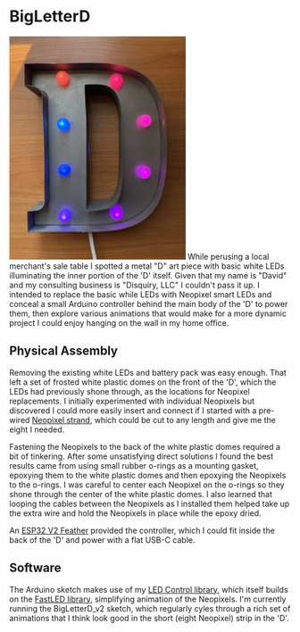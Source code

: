 # BigLetterD

<img src="./assets/BigLetterD.jpg" height="400" />
While perusing a local merchant's sale table I spotted a metal "D" art piece with basic white LEDs illuminating the inner portion of the 'D' itself.  Given that my name is "David" and my consulting business is "Disquiry, LLC" I couldn't pass it up.  I intended to replace the basic while LEDs with Neopixel smart LEDs and conceal a small Arduino controller behind the main body of the 'D' to power them, then explore various animations that would make for a more dynamic project I could enjoy hanging on the wall in my home office.

## Physical Assembly
Removing the existing white LEDs and battery pack was easy enough.  That left a set of frosted white plastic domes on the front of the 'D', which the LEDs had previously shone through, as the locations for Neopixel replacements.  I initially experimented with individual Neopixels but discovered I could more easily insert and connect if I started with a pre-wired [Neopixel strand](https://www.adafruit.com/product/3631), which could be cut to any length and give me the eight I needed.  

Fastening the Neopixels to the back of the white plastic domes required a bit of tinkering. After some unsatisfying direct solutions I found the best results came from using small rubber o-rings as a mounting gasket, epoxying them to the white plastic domes and then epoxying the Neopixels to the o-rings.  I was careful to center each Neopixel on the o-rings so they shone through the center of the white plastic domes.  I also learned that looping the cables between the Neopixels as I installed them helped take up the extra wire and hold the Neopixels in place while the epoxy dried.

An [ESP32 V2 Feather](https://www.adafruit.com/product/5438) provided the controller, which I could fit inside the back of the 'D' and power with a flat USB-C cable.

## Software
The Arduino sketch makes use of my [LED Control library](https://github.com/disquisitioner/LEDControl), which itself builds on the [FastLED library](https://github.com/FastLED/FastLED), simplifying animation of the Neopixels.  I'm currently running the BigLetterD_v2 sketch, which regularly cyles through a rich set of animations that I think look good in the short (eight Neopixel) strip in the 'D'.